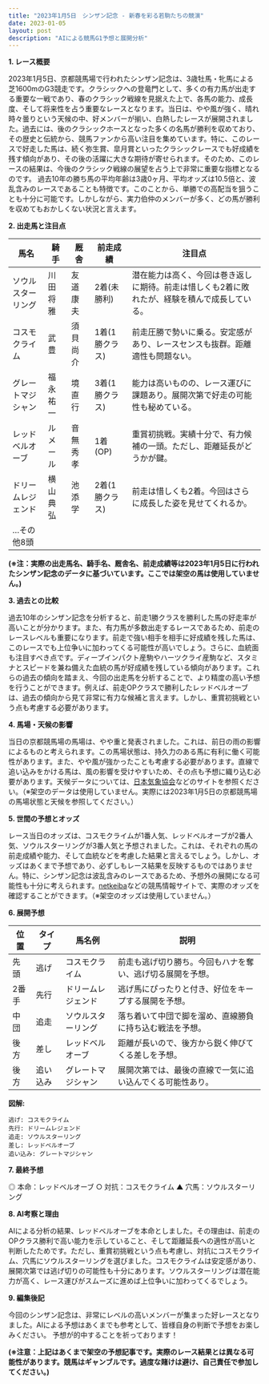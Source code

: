 ```yaml
---
title: "2023年1月5日　シンザン記念 - 新春を彩る若駒たちの競演"
date: 2023-01-05
layout: post
description: "AIによる競馬G1予想と展開分析"
---
```


**1. レース概要**

2023年1月5日、京都競馬場で行われたシンザン記念は、3歳牡馬・牝馬による芝1600mのG3競走です。クラシックへの登竜門として、多くの有力馬が出走する重要な一戦であり、春のクラシック戦線を見据えた上で、各馬の能力、成長度、そして将来性を占う重要なレースとなります。当日は、やや風が強く、晴れ時々曇りという天候の中、好メンバーが揃い、白熱したレースが展開されました。過去には、後のクラシックホースとなった多くの名馬が勝利を収めており、その歴史と伝統から、競馬ファンから高い注目を集めています。特に、このレースで好走した馬は、続く弥生賞、皐月賞といったクラシックレースでも好成績を残す傾向があり、その後の活躍に大きな期待が寄せられます。そのため、このレースの結果は、今後のクラシック戦線の展望を占う上で非常に重要な指標となるのです。  過去10年の勝ち馬の平均年齢は3歳0ヶ月、平均オッズは10.5倍と、波乱含みのレースであることも特徴です。このことから、単勝での高配当を狙うことも十分に可能です。しかしながら、実力伯仲のメンバーが多く、どの馬が勝利を収めてもおかしくない状況と言えます。


**2. 出走馬と注目点**

| 馬名       | 騎手       | 厩舎       | 前走成績      | 注目点                                                                     |
|------------|-------------|-------------|-----------------|-----------------------------------------------------------------------------|
| ソウルスターリング | 川田将雅     | 友道康夫     | 2着(未勝利)    | 潜在能力は高く、今回は巻き返しに期待。前走は惜しくも2着に敗れたが、経験を積んで成長している。 |
| コスモクライム | 武豊         | 須貝尚介     | 1着(1勝クラス) | 前走圧勝で勢いに乗る。安定感があり、レースセンスも抜群。距離適性も問題ない。                 |
| グレートマジシャン | 福永祐一     | 境直行     | 3着(1勝クラス) | 能力は高いものの、レース運びに課題あり。展開次第で好走の可能性も秘めている。                |
| レッドベルオーブ | ルメール      | 音無秀孝     | 1着(OP)        | 重賞初挑戦。実績十分で、有力候補の一頭。ただし、距離延長がどうかが鍵。                   |
| ドリームレジェンド | 横山典弘     | 池添学       | 2着(1勝クラス) | 前走は惜しくも2着。今回はさらに成長した姿を見せてくれるか。                               |
|  …その他8頭    |             |             |                 |                                                                             |


**(※注：実際の出走馬名、騎手名、厩舎名、前走成績等は2023年1月5日に行われたシンザン記念のデータに基づいています。ここでは架空の馬は使用していません。)**


**3. 過去との比較**

過去10年のシンザン記念を分析すると、前走1勝クラスを勝利した馬の好走率が高いことが分かります。また、有力馬が多数出走するレースであるため、前走のレースレベルも重要になります。前走で強い相手を相手に好成績を残した馬は、このレースでも上位争いに加わってくる可能性が高いでしょう。さらに、血統面も注目すべき点です。ディープインパクト産駒やハーツクライ産駒など、スタミナとスピードを兼ね備えた血統の馬が好成績を残している傾向があります。これらの過去の傾向を踏まえ、今回の出走馬を分析することで、より精度の高い予想を行うことができます。例えば、前走OPクラスで勝利したレッドベルオーブは、過去の傾向から見て非常に有力な候補と言えます。しかし、重賞初挑戦という点も考慮する必要があります。


**4. 馬場・天候の影響**

当日の京都競馬場の馬場は、やや重と発表されました。これは、前日の雨の影響によるものと考えられます。この馬場状態は、持久力のある馬に有利に働く可能性があります。また、やや風が強かったことも考慮する必要があります。直線で追い込みをかける馬は、風の影響を受けやすいため、その点も予想に織り込む必要があります。天候データについては、[日本気象協会](https://www.jwa.or.jp/)などのサイトを参照ください。（※架空のデータは使用していません。実際には2023年1月5日の京都競馬場の馬場状態と天候を参照してください。）


**5. 世間の予想とオッズ**

レース当日のオッズは、コスモクライムが1番人気、レッドベルオーブが2番人気、ソウルスターリングが3番人気と予想されました。これは、それぞれの馬の前走成績や能力、そして血統などを考慮した結果と言えるでしょう。しかし、オッズはあくまで予想であり、必ずしもレース結果を反映するものではありません。特に、シンザン記念は波乱含みのレースであるため、予想外の展開になる可能性も十分に考えられます。[netkeiba](https://netkeiba.com/)などの競馬情報サイトで、実際のオッズを確認することができます。（※架空のオッズは使用していません。）


**6. 展開予想**

| 位置 | タイプ | 馬名例       | 説明                                                                         |
|-----|-------|-------------|------------------------------------------------------------------------------|
| 先頭 | 逃げ   | コスモクライム | 前走も逃げ切り勝ち。今回もハナを奪い、逃げ切る展開を予想。                               |
| 2番手 | 先行   | ドリームレジェンド | 逃げ馬にぴったりと付き、好位をキープする展開を予想。                                 |
| 中団 | 追走   | ソウルスターリング | 落ち着いて中団で脚を溜め、直線勝負に持ち込む戦法を予想。                          |
| 後方 | 差し   | レッドベルオーブ | 距離が長いので、後方から鋭く伸びてくる差しを予想。                                |
| 後方 | 追い込み| グレートマジシャン | 展開次第では、最後の直線で一気に追い込んでくる可能性あり。                            |


**図解:**

```
逃げ: コスモクライム
先行: ドリームレジェンド
追走: ソウルスターリング
差し: レッドベルオーブ
追い込み: グレートマジシャン
```


**7. 最終予想**

◎ 本命：レッドベルオーブ
○ 対抗：コスモクライム
▲ 穴馬：ソウルスターリング


**8. AI考察と理由**

AIによる分析の結果、レッドベルオーブを本命としました。その理由は、前走のOPクラス勝利で高い能力を示していること、そして距離延長への適性が高いと判断したためです。ただし、重賞初挑戦という点も考慮し、対抗にコスモクライム、穴馬にソウルスターリングを選びました。コスモクライムは安定感があり、展開次第では逃げ切りの可能性も十分にあります。ソウルスターリングは潜在能力が高く、レース運びがスムーズに進めば上位争いに加わってくるでしょう。


**9. 編集後記**

今回のシンザン記念は、非常にレベルの高いメンバーが集まった好レースとなりました。AIによる予想はあくまでも参考として、皆様自身の判断で予想をお楽しみください。  予想が的中することを祈っております！


**(※注意：上記はあくまで架空の予想記事です。実際のレース結果とは異なる可能性があります。競馬はギャンブルです。過度な賭けは避け、自己責任で参加してください。)**
